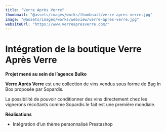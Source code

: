 ```yaml
---
title: "Verre Après Verre"
thumbnail: "@assets/images/works/thumbnail/verre-apres-verre.jpg"
image: "@assets/images/works/webview/verre-apres-verre.jpg"
websiteUrl: "https://www.verreapresverre.com/"
---
```


# Intégration de la boutique Verre Après Verre

**Projet mené au sein de l’agence Bulko**

**Verre Après Verre** est une collection de vins vendus sous forme de Bag In Box proposée par Sopardis.  

La possibilité de pouvoir conditionner des vins directement chez les vignerons récoltants comme Sopardis le fait est une première mondiale.

**Réalisations**

- Intégration d’un thème personnalisé Prestashop
